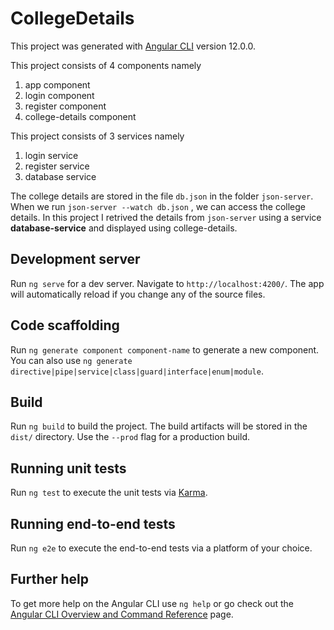 # CollegeDetails

This project was generated with [Angular CLI](https://github.com/angular/angular-cli) version 12.0.0.

This project consists of 4 components namely 
1) app component
2) login component
3) register component
4) college-details component

This project consists of 3 services namely 
1) login service
2) register service
3) database service

The college details are stored in the file `db.json` in the folder `json-server`. When we run `json-server --watch db.json` , we can access the college details.
In this project I retrived the details from `json-server` using a service **database-service** and displayed using college-details.

## Development server

Run `ng serve` for a dev server. Navigate to `http://localhost:4200/`. The app will automatically reload if you change any of the source files.

## Code scaffolding

Run `ng generate component component-name` to generate a new component. You can also use `ng generate directive|pipe|service|class|guard|interface|enum|module`.

## Build

Run `ng build` to build the project. The build artifacts will be stored in the `dist/` directory. Use the `--prod` flag for a production build.

## Running unit tests

Run `ng test` to execute the unit tests via [Karma](https://karma-runner.github.io).

## Running end-to-end tests

Run `ng e2e` to execute the end-to-end tests via a platform of your choice.

## Further help

To get more help on the Angular CLI use `ng help` or go check out the [Angular CLI Overview and Command Reference](https://angular.io/cli) page.
